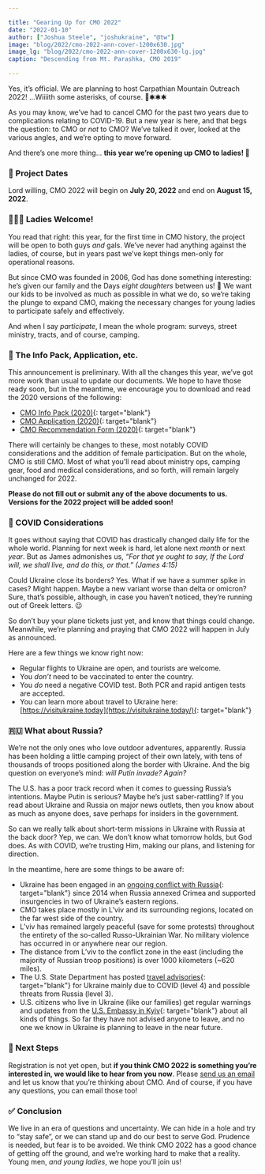 ```yaml
---

title: "Gearing Up for CMO 2022"
date: "2022-01-10"
author: ["Joshua Steele", "joshukraine", "@tw"]
image: "blog/2022/cmo-2022-ann-cover-1200x630.jpg"
image_lg: "blog/2022/cmo-2022-ann-cover-1200x630-lg.jpg"
caption: "Descending from Mt. Parashka, CMO 2019"

---
```


Yes, it’s official. We are planning to host Carpathian Mountain Outreach 2022! ...Wiiiith some asterisks, of course. 😬✱✱✱

As you may know, we’ve had to cancel CMO for the past two years due to complications relating to COVID-19. But a new year is here, and that begs the question: to CMO or *not* to CMO? We’ve talked it over, looked at the various angles, and we’re opting to move forward.

And there’s one more thing... **this year we’re opening up CMO to ladies! 🥳**

### 📅 Project Dates

Lord willing, CMO 2022 will begin on **July 20, 2022** and end on **August 15, 2022**.

### 🙋🏻‍♀️ Ladies Welcome!

You read that right: this year, for the first time in CMO history, the project will be open to both guys *and* gals. We’ve never had anything against the ladies, of course, but in years past we’ve kept things men-only for operational reasons.

But since CMO was founded in 2006, God has done something interesting: he’s given our family and the Days *eight daughters* between us! 💖 We want our kids to be involved as much as possible in what we do, so we’re taking the plunge to expand CMO, making the necessary changes for young ladies to participate safely and effectively.

And when I say *participate*, I mean the whole program: surveys, street ministry, tracts, and of course, camping.

### 📑 The Info Pack, Application, etc.

This announcement is preliminary. With all the changes this year, we’ve got more work than usual to update our documents. We hope to have those ready soon, but in the meantime, we encourage you to download and read the 2020 versions of the following:

- [CMO Info Pack (2020)](https://cmoproject.org/files/cmo-2020-info-pack.pdf){: target="blank"}
- [CMO Application (2020)](https://cmoproject.org/files/cmo-2020-application.pdf){: target="blank"}
- [CMO Recommendation Form (2020)](https://cmoproject.org/files/cmo-2020-rec-form.pdf){: target="blank"}

There will certainly be changes to these, most notably COVID considerations and the addition of female participation. But on the whole, CMO is still CMO. Most of what you’ll read about ministry ops, camping gear, food and medical considerations, and so forth, will remain largely unchanged for 2022.

**Please do not fill out or submit any of the above documents to us. Versions for the 2022 project will be added soon!**

### 🦠 COVID Considerations

It goes without saying that COVID has drastically changed daily life for the whole world. Planning for next week is hard, let alone next *month* or next *year*. But as James admonishes us, *“For that ye ought to say, If the Lord will, we shall live, and do this, or that.” (James 4:15)*

Could Ukraine close its borders? Yes. What if we have a summer spike in cases? Might happen. Maybe a new variant worse than delta or omicron? Sure, that’s possible, although, in case you haven’t noticed, they’re running out of Greek letters. 😉

So don’t buy your plane tickets just yet, and know that things could change. Meanwhile, we’re planning and praying that CMO 2022 will happen in July as announced. 

Here are a few things we know right now:

- Regular flights to Ukraine are open, and tourists are welcome.
- You *don’t* need to be vaccinated to enter the country.
- You *do* need a negative COVID test. Both PCR and rapid antigen tests are accepted.
- You can learn more about travel to Ukraine here: [https://visitukraine.today](https://visitukraine.today/){: target="blank"}

### 🇷🇺 What about Russia?

We’re not the only ones who love outdoor adventures, apparently. Russia has been holding a little camping project of their own lately, with tens of thousands of troops positioned along the border with Ukraine. And the big question on everyone’s mind: *will Putin invade? Again?*

The U.S. has a poor track record when it comes to guessing Russia’s intentions. Maybe Putin is serious? Maybe he’s just saber-rattling? If you read about Ukraine and Russia on major news outlets, then you know about as much as anyone does, save perhaps for insiders in the government.

So can we really talk about short-term missions in Ukraine with Russia at the back door? Yep, we can. We don’t know what tomorrow holds, but God does. As with COVID, we’re trusting Him, making our plans, and listening for direction.

In the meantime, here are some things to be aware of:

- Ukraine has been engaged in an [ongoing conflict with Russia](https://en.wikipedia.org/wiki/Russo-Ukrainian_War){: target="blank"} since 2014 when Russia annexed Crimea and supported insurgencies in two of Ukraine’s eastern regions.
- CMO takes place mostly in L’viv and its surrounding regions, located on the far west side of the country.
- L’viv has remained largely peaceful (save for some protests) throughout the entirety of the so-called Russo-Ukrainian War. No military violence has occurred in or anywhere near our region.
- The distance from L’viv to the conflict zone in the east (including the majority of Russian troop positions) is over 1000 kilometers (~620 miles).
- The U.S. State Department has posted [travel advisories](https://travel.state.gov/content/travel/en/traveladvisories/traveladvisories/ukraine-travel-advisory.html){: target="blank"} for Ukraine mainly due to COVID (level 4) and possible threats from Russia (level 3).
- U.S. citizens who live in Ukraine (like our families) get regular warnings and updates from the [U.S. Embassy in Kyiv](https://ua.usembassy.gov/){: target="blank"} about all kinds of things. So far they have not advised anyone to leave, and no one we know in Ukraine is planning to leave in the near future.

### 🥾 Next Steps

Registration is not yet open, but **if you think CMO 2022 is something you’re interested in, we would like to hear from you now**. Please [send us an email](/contact) and let us know that you’re thinking about CMO. And of course, if you have any questions, you can email those too!

### ✅ Conclusion

We live in an era of questions and uncertainty. We can hide in a hole and try to “stay safe”, or we can stand up and do our best to serve God. Prudence is needed, but fear is to be avoided. We think CMO 2022 has a good chance of getting off the ground, and we’re working hard to make that a reality. Young men, *and young ladies*, we hope you’ll join us!
